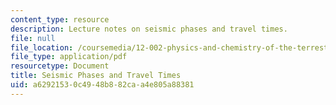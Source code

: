 ```yaml
---
content_type: resource
description: Lecture notes on seismic phases and travel times.
file: null
file_location: /coursemedia/12-002-physics-and-chemistry-of-the-terrestrial-planets-fall-2008/a62921530c4948b882caa4e805a88381_MIT12_002f08_Lec11.pdf
file_type: application/pdf
resourcetype: Document
title: Seismic Phases and Travel Times
uid: a6292153-0c49-48b8-82ca-a4e805a88381
---
```

